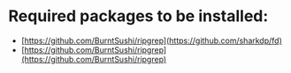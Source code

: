 # Required packages to be installed:
- [https://github.com/BurntSushi/ripgrep](https://github.com/sharkdp/fd)
- [https://github.com/BurntSushi/ripgrep](https://github.com/BurntSushi/ripgrep)
